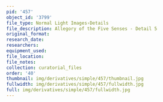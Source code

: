 ```yaml
---
pid: '457'
object_id: '3799'
file_type: Normal Light Images›Details
file_description: Allegory of the Five Senses - Detail 5
original_format:
research_date:
researchers:
equipment_used:
file_location:
file_notes:
collection: curatorial_files
order: '40'
thumbnail: img/derivatives/simple/457/thumbnail.jpg
fullwidth: img/derivatives/simple/457/fullwidth.jpg
full: img/derivatives/simple/457/fullwidth.jpg
---
```

